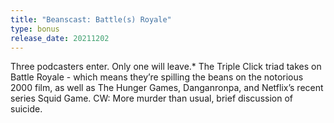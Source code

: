 ```yaml
---
title: "Beanscast: Battle(s) Royale"
type: bonus
release_date: 20211202
---
```

Three podcasters enter. Only one will leave.* The Triple Click triad takes on Battle Royale - which means they’re spilling the beans on the notorious 2000 film, as well as The Hunger Games, Danganronpa, and Netflix’s recent series Squid Game. CW: More murder than usual, brief discussion of suicide.